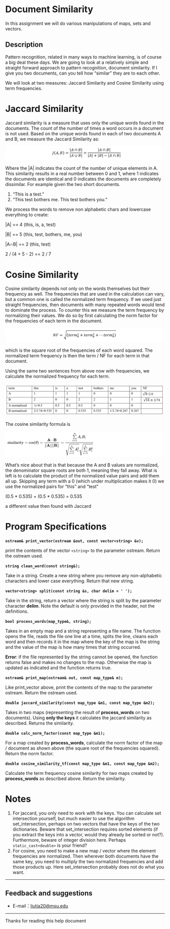 # Document Similarity

In this assignment we will do various manipulations of maps, sets and vectors.

## Description

Pattern recognition, related in many ways to machine learning, is of course a big deal these days. We are going to look at a relatively simple and straight forward approach to pattern recognition, document similarity. If I give you two documents, can you tell how “similar” they are to each other.

We will look at two measures: Jaccard Similarity and Cosine Similarity using term frequencies.

# Jaccard Similarity

Jaccard similarity is a measure that uses only the unique words found in the documents. The count of the number of times a word occurs in a document is not used. Based on the unique words found in each of two documents A and B, we measure the Jaccard Similarity as:

![](https://raw.githubusercontent.com/liutiantian233/CPP-Project/master/Proj07/Proj07-1.png)

Where the |A| indicates the count of the number of unique elements in A. This similarity results in a real number between 0 and 1, where 1 indicates the documents are identical and 0 indicates the documents are completely dissimilar. For example given the two short documents.

1. “This is a test.”
2. “This test bothers me. This test bothers you.”

We process the words to remove non alphabetic chars and lowercase everything to create:

|A| == 4 (this, is, a, test)

|B| == 5 (this, test, bothers, me, you)

|A∩B| == 2 (this, test)

2 / (4 + 5 - 2) == 2 / 7

# Cosine Similarity

Cosine similarity depends not only on the words themselves but their frequency as well. The frequencies that are used in the calculation can vary, but a common one is called the normalized term frequency. If we used just straight frequencies, then documents with many repeated words would tend to dominate the process. To counter this we measure the term frequency by normalizing their values. We do so by first calculating the norm factor for the frequencies of each term in the document.

![](https://raw.githubusercontent.com/liutiantian233/CPP-Project/master/Proj07/Proj07-2.png)

which is the square root of the frequencies of each word squared. The normalized term frequency is then the term / NF for each term in that document.

Using the same two sentences from above now with frequencies, we calculate the normalized frequency for each term.

![](https://raw.githubusercontent.com/liutiantian233/CPP-Project/master/Proj07/Proj07-3.png)

The cosine similarity formula is

![](https://raw.githubusercontent.com/liutiantian233/CPP-Project/master/Proj07/Proj07-4.png)

What’s nice about that is that because the A and B values are normalized, the denominator square roots are both 1, meaning they fall away. What is left is to calculate the product of the normalized value pairs and add them all up. Skipping any term with a 0 (which under multiplication makes it 0) we use the normalized pairs for “this” and “test”

(0.5 * 0.535) + (0.5 * 0.535) = 0.535

a different value then found with Jaccard

# Program Specifications

**`ostream& print_vector(ostream &out, const vector<string> &v);`**

print the contents of the vector `<string>` to the parameter ostream. Return the ostream used.

**`string clean_word(const string&);`**

Take in a string. Create a new string where you remove any non-alphabetic characters and lower case everything. Return that new string.

**`vector<string> split(const string &s, char delim = ' ');`**

Take in the string, return a vector where the string is split by the parameter character **delim**. Note the default is only provided in the header, not the definitions.

**`bool process_words(map_type&, string);`**

Takes in an empty map and a string representing a file name. The function opens the file, reads the file one line at a time, splits the line, cleans each word and then records it in the map where the key of the map is the string and the value of the map is how many times that string occurred.

**Error**: if the file represented by the string cannot be opened, the function returns false and makes no changes to the map. Otherwise the map is updated as indicated and the function returns true.

**`ostream& print_map(ostream& out, const map_type& m);`**

Like print_vector above, print the contents of the map to the parameter ostream. Return the ostream used.

**`double jaccard_similarity(const map_type &m1, const map_type &m2);`**

Takes in two maps (representing the result of **process_words** on two documents). Using **only the keys** it calculates the jaccard similarity as described. Returns the similarity.

**`double calc_norm_factor(const map_type &m1);`**

For a map created by **process_words**, calculate the norm factor of the map / document as shown above (the square root of the frequencies squared). Return the norm factor.

**`double cosine_similarity_tf(const map_type &m1, const map_type &m2);`**

Calculate the term frequency cosine similarity for two maps created by **process_words** as described above. Return the similarity.

# Notes

1. For jaccard, you only need to work with the keys. You can calculate set intersection yourself, but much easier to use the algorithm set_intersection, perhaps on two vectors that have the keys of the two dictionaries. Beware that set_intersection requires sorted elements (if you extract the keys into a vector, would they already be sorted or not?). Furthermore, beware of integer division here. Perhaps `static_cast<double>` is your friend?
2. For cosine, you need to make a new map / vector where the element frequencies are normalized. Then wherever both documents have the same key, you need to multiply the two normalized frequencies and add those products up. Here set_intersection probably does not do what you want.

-----

## Feedback and suggestions

- E-mail：<liutia20@msu.edu>

---------

Thanks for reading this help document
